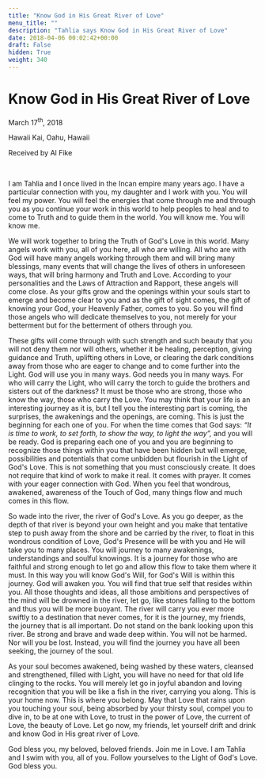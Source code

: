 ```yaml
---
title: "Know God in His Great River of Love"
menu_title: ""
description: "Tahlia says Know God in His Great River of Love"
date: 2018-04-06 00:02:42+00:00
draft: False
hidden: True
weight: 340
---
```

# Know God in His Great River of Love

March 17<sup>th</sup>, 2018

Hawaii Kai, Oahu, Hawaii

Received by Al Fike

 

I am Tahlia and I once lived in the Incan empire many years ago. I have a particular connection with you, my daughter and I work with you. You will feel my power. You will feel the energies that come through me and through you as you continue your work in this world to help peoples to heal and to come to Truth and to guide them in the world. You will know me. You will know me.

We will work together to bring the Truth of God's Love in this world. Many angels work with you, all of you here, all who are willing. All who are with God will have many angels working through them and will bring many blessings, many events that will change the lives of others in unforeseen ways, that will bring harmony and Truth and Love. According to your personalities and the Laws of Attraction and Rapport, these angels will come close. As your gifts grow and the openings within your souls start to emerge and become clear to you and as the gift of sight comes, the gift of knowing your God, your Heavenly Father, comes to you. So you will find those angels who will dedicate themselves to you, not merely for your betterment but for the betterment of others through you.

These gifts will come through with such strength and such beauty that you will not deny them nor will others, whether it be healing, perception, giving guidance and Truth, uplifting others in Love, or clearing the dark conditions away from those who are eager to change and to come further into the Light. God will use you in many ways. God needs you in many ways. For who will carry the Light, who will carry the torch to guide the brothers and sisters out of the darkness? It must be those who are strong, those who know the way, those who carry the Love. You may think that your life is an interesting journey as it is, but I tell you the interesting part is coming, the surprises, the awakenings and the openings, are coming. This is just the beginning for each one of you. For when the time comes that God says: *“It is time to work, to set forth, to show the way, to light the way”,* and you will be ready. God is preparing each one of you and you are beginning to recognize those things within you that have been hidden but will emerge, possibilities and potentials that come unbidden but flourish in the Light of God's Love. This is not something that you must consciously create. It does not require that kind of work to make it real. It comes with prayer. It comes with your eager connection with God. When you feel that wondrous, awakened, awareness of the Touch of God, many things flow and much comes in this flow.

So wade into the river, the river of God's Love. As you go deeper, as the depth of that river is beyond your own height and you make that tentative step to push away from the shore and be carried by the river, to float in this wondrous condition of Love, God's Presence will be with you and He will take you to many places. You will journey to many awakenings, understandings and soulful knowings. It is a journey for those who are faithful and strong enough to let go and allow this flow to take them where it must. In this way you will know God's Will, for God's Will is within this journey. God will awaken you. You will find that true self that resides within you. All those thoughts and ideas, all those ambitions and perspectives of the mind will be drowned in the river, let go, like stones falling to the bottom and thus you will be more buoyant. The river will carry you ever more swiftly to a destination that never comes, for it is the journey, my friends, the journey that is all important. Do not stand on the bank looking upon this river. Be strong and brave and wade deep within. You will not be harmed. Nor will you be lost. Instead, you will find the journey you have all been seeking, the journey of the soul.

As your soul becomes awakened, being washed by these waters, cleansed and strengthened, filled with Light, you will have no need for that old life clinging to the rocks. You will merely let go in joyful abandon and loving recognition that you will be like a fish in the river, carrying you along. This is your home now. This is where you belong. May that Love that rains upon you touching your soul, being absorbed by your thirsty soul, compel you to dive in, to be at one with Love, to trust in the power of Love, the current of Love, the beauty of Love. Let go now, my friends, let yourself drift and drink and know God in His great river of Love.

God bless you, my beloved, beloved friends. Join me in Love. I am Tahlia and I swim with you, all of you. Follow yourselves to the Light of God's Love. God bless you.
